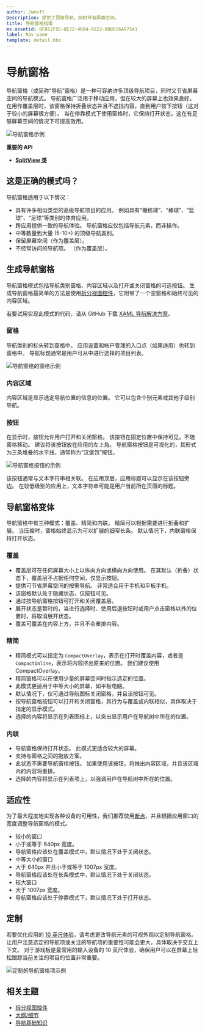 ```yaml
---
author: Jwmsft
Description: 提供了顶级导航，同时节省屏幕空间。
title: 导航窗格指南
ms.assetid: 8FB52F5E-8E72-4604-9222-0B0EC6A97541
label: Nav pane
template: detail.hbs
---
```


导航窗格
=============================================================================================
导航窗格（或简称“导航”窗格）是一种可容纳许多顶级导航项目，同时又节省屏幕空间的导航模式。 导航窗格广泛用于移动应用，但在较大的屏幕上也效果良好。 在用作覆盖层时，该窗格保持折叠状态并且不遮挡内容，直到用户按下按钮（这对于较小的屏幕很方便）。 当在停靠模式下使用窗格时，它保持打开状态，这在有足够屏幕空间的情况下可提高效用。

![导航窗格示例](images/navHero.png)

<span class="sidebar_heading" style="font-weight: bold;">重要的 API</span>

-   [**SplitView 类**](https://msdn.microsoft.com/library/windows/apps/dn864360)

## <span id="Is_this_the_right_pattern_"></span><span id="is_this_the_right_pattern_"></span><span id="IS_THIS_THE_RIGHT_PATTERN_"></span>这是正确的模式吗？

导航窗格适用于以下情况：

-   具有许多相似类型的高级导航项目的应用。 例如具有“橄榄球”、“棒球”、“篮球”、“足球”等类别的体育应用。
-   跨应用提供一致的导航体验。 导航窗格应仅包括导航元素，而非操作。
-   中等数量到大量 (5-10+) 的顶级导航类别。
-   保留屏幕空间（作为覆盖层）。
-   不经常访问的导航项。 （作为覆盖层）。

## <span id="Building_a_nav_pane"></span><span id="building_a_nav_pane"></span><span id="BUILDING_A_NAV_PANE"></span>生成导航窗格

导航窗格模式包括导航类别窗格、内容区域以及打开或关闭窗格的可选按钮。 生成导航窗格最简单的方法是使用[拆分视图控件](split-view.md)，它附带了一个空窗格和始终可见的内容区域。

若要试用实现此模式的代码，请从 GitHub 下载 [XAML 导航解决方案](https://github.com/Microsoft/Windows-universal-samples/tree/master/Samples/XamlNavigation)。



### <span id="Pane"></span><span id="pane"></span><span id="PANE"></span>窗格

导航类别的标头转到窗格中。 应用设置和帐户管理的入口点（如果适用）也转到窗格中。 导航标题通常是用户可从中进行选择的项目列表。

![导航窗格的窗格示例](images/nav_pane_expanded.png)

### <span id="Content_area"></span><span id="content_area"></span><span id="CONTENT_AREA"></span>内容区域

内容区域是显示选定导航位置的信息的位置。 它可以包含个别元素或其他子级别导航。

### <span id="Button"></span><span id="button"></span><span id="BUTTON"></span>按钮

在显示时，按钮允许用户打开和关闭窗格。 该按钮在固定位置中保持可见，不随窗格移动。 建议将该按钮放在应用的左上角。 导航窗格按钮是可视化的，其形式为三条堆叠的水平线，通常称为“汉堡包”按钮。

![导航窗格按钮的示例](images/nav_button.png)

该按钮通常与文本字符串相关联。 在应用顶层，应用标题可以显示在该按钮旁边。 在较低级别的应用上，文本字符串可能是用户当前所在页面的标题。

## <span id="Nav_pane_variations"></span><span id="nav_pane_variations"></span><span id="NAV_PANE_VARIATIONS"></span>导航窗格变体

导航窗格中有三种模式：覆盖、精简和内联。 精简可以根据需要进行折叠和扩展。 当压缩时，窗格始终显示为可以扩展的细窄长条。 默认情况下，内联窗格保持打开状态。

### <span id="Overlay"></span><span id="overlay"></span><span id="OVERLAY"></span>覆盖

-   覆盖层可在任何屏幕大小上以纵向方向或横向方向使用。 在其默认（折叠）状态下，覆盖层不占据任何空间，仅显示按钮。
-   提供可节省屏幕空间的按需导航。 非常适合用于手机和平板手机。
-   该窗格默认处于隐藏状态，仅按钮可见。
-   通过按导航窗格按钮可打开和关闭覆盖层。
-   展开状态是暂时的，当进行选择时、使用后退按钮时或用户点击窗格以外的位置时，将取消展开状态。
-   覆盖可覆盖在内容上方，并且不会重排内容。

### <span id="Compact"></span><span id="compact"></span><span id="COMPACT"></span>精简

-   精简模式可以指定为 `CompactOverlay`，表示在打开时覆盖内容，或者是 `CompactInline`，表示将内容挤出原来的位置。 我们建议使用 CompactOverlay。
-   精简窗格可以在使用少量的屏幕空间时指示选定的位置。
-   此模式更适用于中等大小的屏幕，如平板电脑。
-   默认情况下，仅可通过导航图标关闭窗格，并且该按钮可见。
-   按导航窗格按钮可以打开和关闭窗格，其行为与覆盖或内联相似，具体取决于指定的显示模式。
-   选择的内容将显示在列表图标上，以突出显示用户在导航树中所在的位置。

### <span id="Inline"></span><span id="inline"></span><span id="INLINE"></span>内联

-   导航窗格保持打开状态。 此模式更适合较大的屏幕。
-   支持与窗格之间的拖放方案。
-   此状态不需要导航窗格按钮。 如果使用该按钮，将推出内容区域，并且该区域内的内容将重排。
-   选择的内容将显示在列表项上，以强调用户在导航树中所在的位置。

## <span id="Adaptability"></span><span id="adaptability"></span><span id="ADAPTABILITY"></span>适应性

为了最大程度地实现各种设备的可用性，我们推荐使用[断点](../layout/screen-sizes-and-breakpoints-for-responsive-design.md)，并且根据应用窗口的宽度调整导航窗格的模式。
-   较小的窗口
   -   小于或等于 640px 宽度。
   -   导航窗格应该处在覆盖模式中，默认情况下处于关闭状态。
-   中等大小的窗口
   -   大于 640px 并且小于或等于 1007px 宽度。
   -   导航窗格应该处在长条模式中，默认情况下处于关闭状态。
-   较大窗口
   -   大于 1007px 宽度。
   -   导航窗格应该处于停靠模式下，默认情况下处于打开状态。

## <span id="Tailoring"></span><span id="tailoring"></span><span id="TAILORING"></span>定制

若要优化应用的 [10 英尺体验](http://go.microsoft.com/fwlink/?LinkId=760736)，请考虑更改导航元素的可视外观以定制导航窗格。 让用户注意选定的导航项或关注的导航项的重要性可能会更大，具体取决于交互上下文。 对于游戏板是最常用的输入设备的 10 英尺体验，确保用户可以在屏幕上轻松跟踪当前关注的项目的位置非常重要。

![定制的导航窗格项示例](images/nav_item_states.png)

## <span id="related_topics"></span>相关主题

* [拆分视图控件](split-view.md)
* [大纲/细节](master-details.md)
* [导航基础知识](https://msdn.microsoft.com/library/windows/apps/dn958438)
 

 


<!--HONumber=May16_HO2-->


